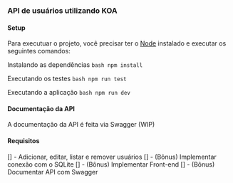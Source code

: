 ### API de usuários utilizando KOA

#### Setup
Para executuar o projeto, você precisar ter o [Node](nodejs.org) instalado e executar os seguintes comandos:


Instalando as dependências
``bash
  npm install
``

Executando os testes
``bash
  npm run test
``

Executando a aplicação
``bash
  npm run dev
``

#### Documentação da API
A documentação da API é feita via Swagger (WIP)


#### Requisitos
[] - Adicionar, editar, listar e remover usuários
[] - (Bônus) Implementar conexão com o SQLite
[] - (Bônus) Implementar Front-end
[] - (Bônus) Documentar API com Swagger
